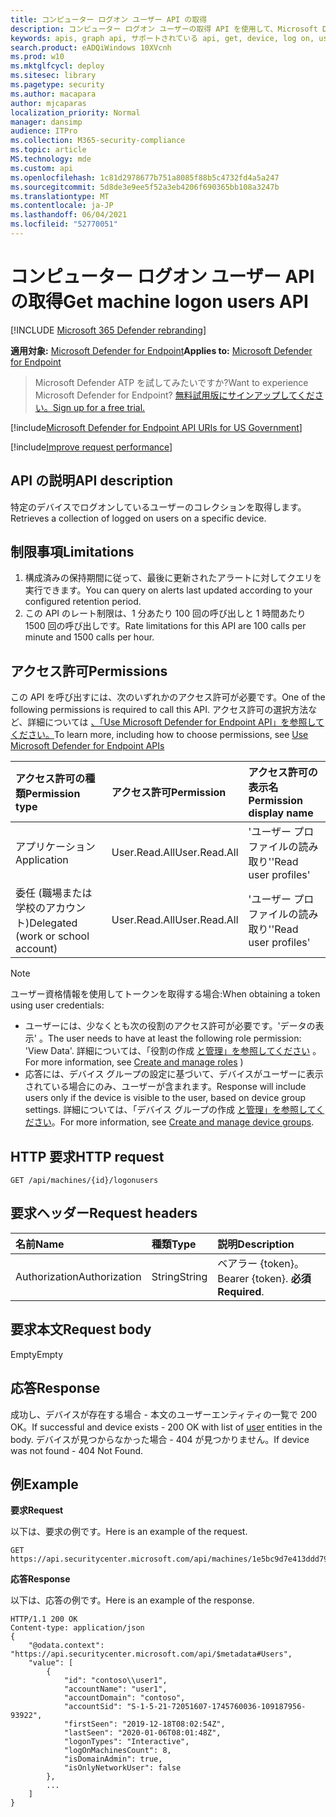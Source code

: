 ```yaml
---
title: コンピューター ログオン ユーザー API の取得
description: コンピューター ログオン ユーザーの取得 API を使用して、Microsoft Defender for Endpoint のデバイスでログオンしているユーザーのコレクションを取得する方法について説明します。
keywords: apis, graph api, サポートされている api, get, device, log on, users
search.product: eADQiWindows 10XVcnh
ms.prod: w10
ms.mktglfcycl: deploy
ms.sitesec: library
ms.pagetype: security
ms.author: macapara
author: mjcaparas
localization_priority: Normal
manager: dansimp
audience: ITPro
ms.collection: M365-security-compliance
ms.topic: article
MS.technology: mde
ms.custom: api
ms.openlocfilehash: 1c81d2978677b751a8085f88b5c4732fd4a5a247
ms.sourcegitcommit: 5d8de3e9ee5f52a3eb4206f690365bb108a3247b
ms.translationtype: MT
ms.contentlocale: ja-JP
ms.lasthandoff: 06/04/2021
ms.locfileid: "52770051"
---
```

# <a name="get-machine-logon-users-api"></a><span data-ttu-id="29f45-104">コンピューター ログオン ユーザー API の取得</span><span class="sxs-lookup"><span data-stu-id="29f45-104">Get machine logon users API</span></span>

[!INCLUDE [Microsoft 365 Defender rebranding](../../includes/microsoft-defender.md)]


<span data-ttu-id="29f45-105">**適用対象:** [Microsoft Defender for Endpoint](https://go.microsoft.com/fwlink/?linkid=2154037)</span><span class="sxs-lookup"><span data-stu-id="29f45-105">**Applies to:** [Microsoft Defender for Endpoint](https://go.microsoft.com/fwlink/?linkid=2154037)</span></span>

> <span data-ttu-id="29f45-106">Microsoft Defender ATP を試してみたいですか?</span><span class="sxs-lookup"><span data-stu-id="29f45-106">Want to experience Microsoft Defender for Endpoint?</span></span> [<span data-ttu-id="29f45-107">無料試用版にサインアップしてください。</span><span class="sxs-lookup"><span data-stu-id="29f45-107">Sign up for a free trial.</span></span>](https://www.microsoft.com/microsoft-365/windows/microsoft-defender-atp?ocid=docs-wdatp-exposedapis-abovefoldlink) 

[!include[Microsoft Defender for Endpoint API URIs for US Government](../../includes/microsoft-defender-api-usgov.md)]

[!include[Improve request performance](../../includes/improve-request-performance.md)]


## <a name="api-description"></a><span data-ttu-id="29f45-108">API の説明</span><span class="sxs-lookup"><span data-stu-id="29f45-108">API description</span></span>
<span data-ttu-id="29f45-109">特定のデバイスでログオンしているユーザーのコレクションを取得します。</span><span class="sxs-lookup"><span data-stu-id="29f45-109">Retrieves a collection of logged on users on a specific device.</span></span>


## <a name="limitations"></a><span data-ttu-id="29f45-110">制限事項</span><span class="sxs-lookup"><span data-stu-id="29f45-110">Limitations</span></span>
1. <span data-ttu-id="29f45-111">構成済みの保持期間に従って、最後に更新されたアラートに対してクエリを実行できます。</span><span class="sxs-lookup"><span data-stu-id="29f45-111">You can query on alerts last updated according to your configured retention period.</span></span>
2. <span data-ttu-id="29f45-112">この API のレート制限は、1 分あたり 100 回の呼び出しと 1 時間あたり 1500 回の呼び出しです。</span><span class="sxs-lookup"><span data-stu-id="29f45-112">Rate limitations for this API are 100 calls per minute and 1500 calls per hour.</span></span>


## <a name="permissions"></a><span data-ttu-id="29f45-113">アクセス許可</span><span class="sxs-lookup"><span data-stu-id="29f45-113">Permissions</span></span>
<span data-ttu-id="29f45-114">この API を呼び出すには、次のいずれかのアクセス許可が必要です。</span><span class="sxs-lookup"><span data-stu-id="29f45-114">One of the following permissions is required to call this API.</span></span> <span data-ttu-id="29f45-115">アクセス許可の選択方法など、詳細については [、「Use Microsoft Defender for Endpoint API」を参照してください。](apis-intro.md)</span><span class="sxs-lookup"><span data-stu-id="29f45-115">To learn more, including how to choose permissions, see [Use Microsoft Defender for Endpoint APIs](apis-intro.md)</span></span>

<span data-ttu-id="29f45-116">アクセス許可の種類</span><span class="sxs-lookup"><span data-stu-id="29f45-116">Permission type</span></span> |   <span data-ttu-id="29f45-117">アクセス許可</span><span class="sxs-lookup"><span data-stu-id="29f45-117">Permission</span></span>  |   <span data-ttu-id="29f45-118">アクセス許可の表示名</span><span class="sxs-lookup"><span data-stu-id="29f45-118">Permission display name</span></span>
:---|:---|:---
<span data-ttu-id="29f45-119">アプリケーション</span><span class="sxs-lookup"><span data-stu-id="29f45-119">Application</span></span> |   <span data-ttu-id="29f45-120">User.Read.All</span><span class="sxs-lookup"><span data-stu-id="29f45-120">User.Read.All</span></span> | <span data-ttu-id="29f45-121">'ユーザー プロファイルの読み取り'</span><span class="sxs-lookup"><span data-stu-id="29f45-121">'Read user profiles'</span></span>
<span data-ttu-id="29f45-122">委任 (職場または学校のアカウント)</span><span class="sxs-lookup"><span data-stu-id="29f45-122">Delegated (work or school account)</span></span> | <span data-ttu-id="29f45-123">User.Read.All</span><span class="sxs-lookup"><span data-stu-id="29f45-123">User.Read.All</span></span> | <span data-ttu-id="29f45-124">'ユーザー プロファイルの読み取り'</span><span class="sxs-lookup"><span data-stu-id="29f45-124">'Read user profiles'</span></span>

>[!Note]
> <span data-ttu-id="29f45-125">ユーザー資格情報を使用してトークンを取得する場合:</span><span class="sxs-lookup"><span data-stu-id="29f45-125">When obtaining a token using user credentials:</span></span>
>- <span data-ttu-id="29f45-126">ユーザーには、少なくとも次の役割のアクセス許可が必要です。'データの表示' 。</span><span class="sxs-lookup"><span data-stu-id="29f45-126">The user needs to have at least the following role permission: 'View Data'.</span></span> <span data-ttu-id="29f45-127">詳細については、「役割の作成 [と管理」を参照してください](user-roles.md) 。</span><span class="sxs-lookup"><span data-stu-id="29f45-127">For more information, see [Create and manage roles](user-roles.md) )</span></span>
>- <span data-ttu-id="29f45-128">応答には、デバイス グループの設定に基づいて、デバイスがユーザーに表示されている場合にのみ、ユーザーが含まれます。</span><span class="sxs-lookup"><span data-stu-id="29f45-128">Response will include users only if the device is visible to the user, based on device group settings.</span></span> <span data-ttu-id="29f45-129">詳細については、「デバイス グループの作成 [と管理」を参照してください](machine-groups.md)。</span><span class="sxs-lookup"><span data-stu-id="29f45-129">For more information, see [Create and manage device groups](machine-groups.md).</span></span>

## <a name="http-request"></a><span data-ttu-id="29f45-130">HTTP 要求</span><span class="sxs-lookup"><span data-stu-id="29f45-130">HTTP request</span></span>
```http
GET /api/machines/{id}/logonusers
```

## <a name="request-headers"></a><span data-ttu-id="29f45-131">要求ヘッダー</span><span class="sxs-lookup"><span data-stu-id="29f45-131">Request headers</span></span>

<span data-ttu-id="29f45-132">名前</span><span class="sxs-lookup"><span data-stu-id="29f45-132">Name</span></span> | <span data-ttu-id="29f45-133">種類</span><span class="sxs-lookup"><span data-stu-id="29f45-133">Type</span></span> | <span data-ttu-id="29f45-134">説明</span><span class="sxs-lookup"><span data-stu-id="29f45-134">Description</span></span>
:---|:---|:---
<span data-ttu-id="29f45-135">Authorization</span><span class="sxs-lookup"><span data-stu-id="29f45-135">Authorization</span></span> | <span data-ttu-id="29f45-136">String</span><span class="sxs-lookup"><span data-stu-id="29f45-136">String</span></span> | <span data-ttu-id="29f45-137">ベアラー {token}。</span><span class="sxs-lookup"><span data-stu-id="29f45-137">Bearer {token}.</span></span> <span data-ttu-id="29f45-138">**必須**</span><span class="sxs-lookup"><span data-stu-id="29f45-138">**Required**.</span></span>


## <a name="request-body"></a><span data-ttu-id="29f45-139">要求本文</span><span class="sxs-lookup"><span data-stu-id="29f45-139">Request body</span></span>
<span data-ttu-id="29f45-140">Empty</span><span class="sxs-lookup"><span data-stu-id="29f45-140">Empty</span></span>

## <a name="response"></a><span data-ttu-id="29f45-141">応答</span><span class="sxs-lookup"><span data-stu-id="29f45-141">Response</span></span>
<span data-ttu-id="29f45-142">成功し、デバイスが存在する場合 - 本文のユーザー[](user.md)エンティティの一覧で 200 OK。</span><span class="sxs-lookup"><span data-stu-id="29f45-142">If successful and device exists - 200 OK with list of [user](user.md) entities in the body.</span></span> <span data-ttu-id="29f45-143">デバイスが見つからなかった場合 - 404 が見つかりません。</span><span class="sxs-lookup"><span data-stu-id="29f45-143">If device was not found - 404 Not Found.</span></span>


## <a name="example"></a><span data-ttu-id="29f45-144">例</span><span class="sxs-lookup"><span data-stu-id="29f45-144">Example</span></span>

<span data-ttu-id="29f45-145">**要求**</span><span class="sxs-lookup"><span data-stu-id="29f45-145">**Request**</span></span>

<span data-ttu-id="29f45-146">以下は、要求の例です。</span><span class="sxs-lookup"><span data-stu-id="29f45-146">Here is an example of the request.</span></span>

```http
GET https://api.securitycenter.microsoft.com/api/machines/1e5bc9d7e413ddd7902c2932e418702b84d0cc07/logonusers
```

<span data-ttu-id="29f45-147">**応答**</span><span class="sxs-lookup"><span data-stu-id="29f45-147">**Response**</span></span>

<span data-ttu-id="29f45-148">以下は、応答の例です。</span><span class="sxs-lookup"><span data-stu-id="29f45-148">Here is an example of the response.</span></span>


```http
HTTP/1.1 200 OK
Content-type: application/json
{
    "@odata.context": "https://api.securitycenter.microsoft.com/api/$metadata#Users",
    "value": [
        {
            "id": "contoso\\user1",
            "accountName": "user1",
            "accountDomain": "contoso",
            "accountSid": "S-1-5-21-72051607-1745760036-109187956-93922",
            "firstSeen": "2019-12-18T08:02:54Z",
            "lastSeen": "2020-01-06T08:01:48Z",
            "logonTypes": "Interactive",
            "logOnMachinesCount": 8,
            "isDomainAdmin": true,
            "isOnlyNetworkUser": false
        },
        ...
    ]
}
```
